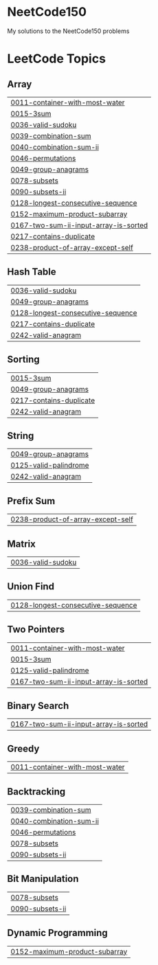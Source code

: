 # NeetCode150
My solutions to the NeetCode150 problems

<!---LeetCode Topics Start-->
# LeetCode Topics
## Array
|  |
| ------- |
| [0011-container-with-most-water](https://github.com/SriAkhilMylavarapu/NeetCode150/tree/master/0011-container-with-most-water) |
| [0015-3sum](https://github.com/SriAkhilMylavarapu/NeetCode150/tree/master/0015-3sum) |
| [0036-valid-sudoku](https://github.com/SriAkhilMylavarapu/NeetCode150/tree/master/0036-valid-sudoku) |
| [0039-combination-sum](https://github.com/SriAkhilMylavarapu/NeetCode150/tree/master/0039-combination-sum) |
| [0040-combination-sum-ii](https://github.com/SriAkhilMylavarapu/NeetCode150/tree/master/0040-combination-sum-ii) |
| [0046-permutations](https://github.com/SriAkhilMylavarapu/NeetCode150/tree/master/0046-permutations) |
| [0049-group-anagrams](https://github.com/SriAkhilMylavarapu/NeetCode150/tree/master/0049-group-anagrams) |
| [0078-subsets](https://github.com/SriAkhilMylavarapu/NeetCode150/tree/master/0078-subsets) |
| [0090-subsets-ii](https://github.com/SriAkhilMylavarapu/NeetCode150/tree/master/0090-subsets-ii) |
| [0128-longest-consecutive-sequence](https://github.com/SriAkhilMylavarapu/NeetCode150/tree/master/0128-longest-consecutive-sequence) |
| [0152-maximum-product-subarray](https://github.com/SriAkhilMylavarapu/NeetCode150/tree/master/0152-maximum-product-subarray) |
| [0167-two-sum-ii-input-array-is-sorted](https://github.com/SriAkhilMylavarapu/NeetCode150/tree/master/0167-two-sum-ii-input-array-is-sorted) |
| [0217-contains-duplicate](https://github.com/SriAkhilMylavarapu/NeetCode150/tree/master/0217-contains-duplicate) |
| [0238-product-of-array-except-self](https://github.com/SriAkhilMylavarapu/NeetCode150/tree/master/0238-product-of-array-except-self) |
## Hash Table
|  |
| ------- |
| [0036-valid-sudoku](https://github.com/SriAkhilMylavarapu/NeetCode150/tree/master/0036-valid-sudoku) |
| [0049-group-anagrams](https://github.com/SriAkhilMylavarapu/NeetCode150/tree/master/0049-group-anagrams) |
| [0128-longest-consecutive-sequence](https://github.com/SriAkhilMylavarapu/NeetCode150/tree/master/0128-longest-consecutive-sequence) |
| [0217-contains-duplicate](https://github.com/SriAkhilMylavarapu/NeetCode150/tree/master/0217-contains-duplicate) |
| [0242-valid-anagram](https://github.com/SriAkhilMylavarapu/NeetCode150/tree/master/0242-valid-anagram) |
## Sorting
|  |
| ------- |
| [0015-3sum](https://github.com/SriAkhilMylavarapu/NeetCode150/tree/master/0015-3sum) |
| [0049-group-anagrams](https://github.com/SriAkhilMylavarapu/NeetCode150/tree/master/0049-group-anagrams) |
| [0217-contains-duplicate](https://github.com/SriAkhilMylavarapu/NeetCode150/tree/master/0217-contains-duplicate) |
| [0242-valid-anagram](https://github.com/SriAkhilMylavarapu/NeetCode150/tree/master/0242-valid-anagram) |
## String
|  |
| ------- |
| [0049-group-anagrams](https://github.com/SriAkhilMylavarapu/NeetCode150/tree/master/0049-group-anagrams) |
| [0125-valid-palindrome](https://github.com/SriAkhilMylavarapu/NeetCode150/tree/master/0125-valid-palindrome) |
| [0242-valid-anagram](https://github.com/SriAkhilMylavarapu/NeetCode150/tree/master/0242-valid-anagram) |
## Prefix Sum
|  |
| ------- |
| [0238-product-of-array-except-self](https://github.com/SriAkhilMylavarapu/NeetCode150/tree/master/0238-product-of-array-except-self) |
## Matrix
|  |
| ------- |
| [0036-valid-sudoku](https://github.com/SriAkhilMylavarapu/NeetCode150/tree/master/0036-valid-sudoku) |
## Union Find
|  |
| ------- |
| [0128-longest-consecutive-sequence](https://github.com/SriAkhilMylavarapu/NeetCode150/tree/master/0128-longest-consecutive-sequence) |
## Two Pointers
|  |
| ------- |
| [0011-container-with-most-water](https://github.com/SriAkhilMylavarapu/NeetCode150/tree/master/0011-container-with-most-water) |
| [0015-3sum](https://github.com/SriAkhilMylavarapu/NeetCode150/tree/master/0015-3sum) |
| [0125-valid-palindrome](https://github.com/SriAkhilMylavarapu/NeetCode150/tree/master/0125-valid-palindrome) |
| [0167-two-sum-ii-input-array-is-sorted](https://github.com/SriAkhilMylavarapu/NeetCode150/tree/master/0167-two-sum-ii-input-array-is-sorted) |
## Binary Search
|  |
| ------- |
| [0167-two-sum-ii-input-array-is-sorted](https://github.com/SriAkhilMylavarapu/NeetCode150/tree/master/0167-two-sum-ii-input-array-is-sorted) |
## Greedy
|  |
| ------- |
| [0011-container-with-most-water](https://github.com/SriAkhilMylavarapu/NeetCode150/tree/master/0011-container-with-most-water) |
## Backtracking
|  |
| ------- |
| [0039-combination-sum](https://github.com/SriAkhilMylavarapu/NeetCode150/tree/master/0039-combination-sum) |
| [0040-combination-sum-ii](https://github.com/SriAkhilMylavarapu/NeetCode150/tree/master/0040-combination-sum-ii) |
| [0046-permutations](https://github.com/SriAkhilMylavarapu/NeetCode150/tree/master/0046-permutations) |
| [0078-subsets](https://github.com/SriAkhilMylavarapu/NeetCode150/tree/master/0078-subsets) |
| [0090-subsets-ii](https://github.com/SriAkhilMylavarapu/NeetCode150/tree/master/0090-subsets-ii) |
## Bit Manipulation
|  |
| ------- |
| [0078-subsets](https://github.com/SriAkhilMylavarapu/NeetCode150/tree/master/0078-subsets) |
| [0090-subsets-ii](https://github.com/SriAkhilMylavarapu/NeetCode150/tree/master/0090-subsets-ii) |
## Dynamic Programming
|  |
| ------- |
| [0152-maximum-product-subarray](https://github.com/SriAkhilMylavarapu/NeetCode150/tree/master/0152-maximum-product-subarray) |
<!---LeetCode Topics End-->